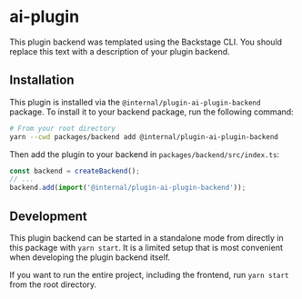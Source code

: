 # ai-plugin

This plugin backend was templated using the Backstage CLI. You should replace this text with a description of your plugin backend.

## Installation

This plugin is installed via the `@internal/plugin-ai-plugin-backend` package. To install it to your backend package, run the following command:

```bash
# From your root directory
yarn --cwd packages/backend add @internal/plugin-ai-plugin-backend
```

Then add the plugin to your backend in `packages/backend/src/index.ts`:

```ts
const backend = createBackend();
// ...
backend.add(import('@internal/plugin-ai-plugin-backend'));
```

## Development

This plugin backend can be started in a standalone mode from directly in this
package with `yarn start`. It is a limited setup that is most convenient when
developing the plugin backend itself.

If you want to run the entire project, including the frontend, run `yarn start` from the root directory.
